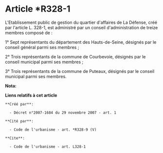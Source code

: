 # Article *R328-1

L'Etablissement public de gestion du quartier d'affaires de La Défense, créé par l'article L. 328-1, est administré par un
conseil d'administration de treize membres composé de : 

1° Sept représentants du département des Hauts-de-Seine, désignés par le conseil général parmi ses membres ; 

2° Trois représentants de la commune de Courbevoie, désignés par le conseil municipal parmi ses membres ; 

3° Trois représentants de la commune de Puteaux, désignés par le conseil municipal parmi ses membres.

**Nota:**



**Liens relatifs à cet article**

	**Créé par**:

	  - Décret n°2007-1684 du 29 novembre 2007 - art. 1

	**Cité par**:

	  - Code de l'urbanisme - art. *R328-9 (V)

	**Cite**:

	  - Code de l'urbanisme - art. L328-1
